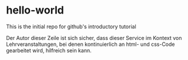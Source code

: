 # hello-world
This is the initial repo for github's introductory tutorial

Der Autor dieser Zeile ist sich sicher, dass dieser Service im Kontext von Lehrveranstaltungen, bei denen kontinuierlich an html- und css-Code gearbeitet wird, hilfreich sein kann.
